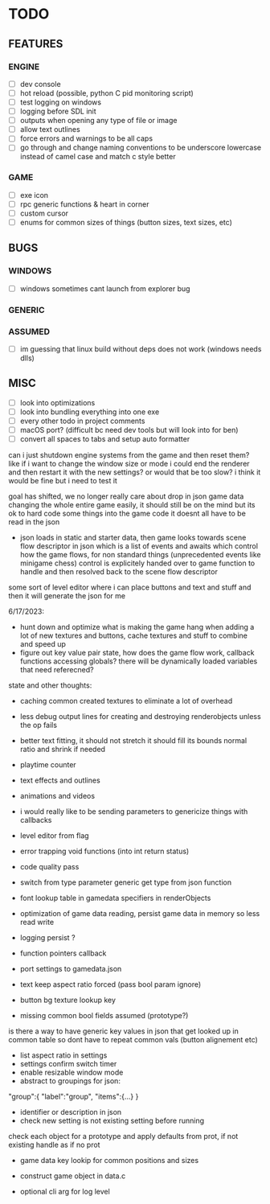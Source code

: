 # TODO

## FEATURES

### ENGINE

- [ ] dev console
- [ ] hot reload (possible, python C pid monitoring script)
- [ ] test logging on windows
- [ ] logging before SDL init
- [ ] outputs when opening any type of file or image
- [ ] allow text outlines
- [ ] force errors and warnings to be all caps
- [ ] go through and change naming conventions to be underscore lowercase instead of camel case and match c style better

### GAME

- [ ] exe icon
- [ ] rpc generic functions & heart in corner
- [ ] custom cursor
- [ ] enums for common sizes of things (button sizes, text sizes, etc)

## BUGS

### WINDOWS

- [ ] windows sometimes cant launch from explorer bug

### GENERIC

### ASSUMED

- [ ] im guessing that linux build without deps does not work (windows needs dlls)

## MISC

- [ ] look into optimizations
- [ ] look into bundling everything into one exe
- [ ] every other todo in project comments
- [ ] macOS port? (difficult bc need dev tools but will look into for ben)
- [ ] convert all spaces to tabs and setup auto formatter

can i just shutdown engine systems from the game and then reset them? like if i want to change the window size or mode i could end the renderer and then restart it with the new settings? or would that be too slow? i think it would be fine but i need to test it

goal has shifted, we no longer really care about drop in json game data changing the whole entire game easily, it should still be on the mind but its ok to hard code some things into the game code it doesnt all have to be read in the json

- json loads in static and starter data, then game looks towards scene flow descriptor in json which is a list of events and awaits which control how the game flows, for non standard things (unprecedented events like minigame chess) control is explicitely handed over to game function to handle and then resolved back to the scene flow descriptor

some sort of level editor where i can place buttons and text and stuff and then it will generate the json for me

6/17/2023:

- hunt down and optimize what is making the game hang when adding a lot of new textures and buttons, cache textures and stuff to combine and speed up
- figure out key value pair state, how does the game flow work, callback functions accessing globals? there will be dynamically loaded variables that need referecned?

state and other thoughts:

- caching common created textures to eliminate a lot of overhead
- less debug output lines for creating and destroying renderobjects unless the op fails
- better text fitting, it should not stretch it should fill its bounds normal ratio and shrink if needed
- playtime counter
- text effects and outlines
- animations and videos

- i would really like to be sending parameters to genericize things with callbacks

- level editor from flag
- error trapping void functions (into int return status)

- code quality pass
- switch from type parameter generic get type from json function
- font lookup table in gamedata specifiers in renderObjects
- optimization of game data reading, persist game data in memory so less read write
- logging persist ?

- function pointers callback
- port settings to gamedata.json
- text keep aspect ratio forced (pass bool param ignore)
- button bg texture lookup key
- missing common bool fields assumed (prototype?)

is there a way to have generic key values in json that get looked up in common table so dont have to repeat common vals (button alignement etc)

- list aspect ratio in settings
- settings confirm switch timer
- enable resizable window mode
- abstract to groupings for json:

"group":{
    "label":"group",
    "items":{...}
}

- identifier or description in json
- check new setting is not existing setting before running


check each object for a prototype and apply defaults from prot, if not existing handle as if no prot

- game data key lookip for common positions and sizes
- construct game object in data.c

- optional cli arg for log level
